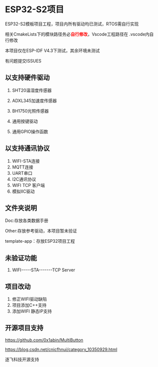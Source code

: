 # ESP32-S2项目

ESP32-S2模板项目工程，项目内所有驱动均已测试，RTOS需自行实现

相关CmakeLists下的模块路径务必<font color="red">**自行修改**</font>，Vscode工程路径在 .vscode内自行修改

本项目仅在ESP-IDF V4.3下测试，其余环境未测试



有问题提交ISSUES



## 以支持硬件驱动

1. SHT20温湿度传感器

2. ADXL345加速度传感器

3. BH1750光照传感器

4. 通用按键驱动

5. 通用GPIO操作函数

   

## 以支持通讯协议

1. WIFI-STA连接
2. MQTT连接
2. UART串口
2. I2C通讯协议
2. WIFI TCP 客户端
2. 模拟IIC驱动



## 文件夹说明

Doc:存放各类数据手册

Other:存放参考驱动，本项目暂未验证

template-app：存放ESP32项目工程



## 未验证功能

1. WIFI-----STA-------TCP Server



## 项目改动

1. 修正WIFI驱动缺陷
1. 项目添加C++支持
1. 添加WIFI 静态IP支持

## 开源项目支持

https://github.com/0x1abin/MultiButton

https://blog.csdn.net/cnicfhnui/category_10350929.html

逐飞科技开源支持

